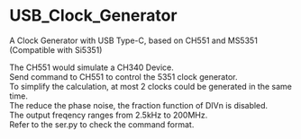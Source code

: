 # USB_Clock_Generator
A Clock Generator with USB Type-C, based on CH551 and MS5351 (Compatible with Si5351)

The CH551 would simulate a CH340 Device.  
Send command to CH551 to control the 5351 clock generator.  
To simplify the calculation, at most 2 clocks could be generated in the same time.  
The reduce the phase noise, the fraction function of DIVn is disabled.  
The output freqency ranges from 2.5kHz to 200MHz.  
Refer to the ser.py to check the command format.  
